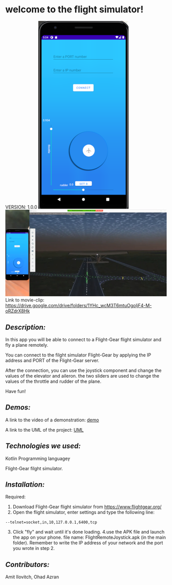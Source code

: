# **welcome to the flight simulator!**

VERSION:
1.0.0
![Image of Yaktocat](https://github.com/azranohad/Flight_Android_App/blob/master/app.PNG)
![Image of Yaktocat](https://github.com/azranohad/Flight_Android_App/blob/master/%E2%80%8F%E2%80%8Fpresentation.PNG)
Link to movie-clip: https://drive.google.com/drive/folders/1YHc_wcM3T6mtuOgoljF4-M-oRZdrX8Hk  

## *Description:*
In this app you will be able to connect to a Flight-Gear flight simulator and fly a plane remotely.

You can connect to the filght simulator Flight-Gear by applying the IP address and PORT of the Flight-Gear server.

After the connection, you can use the joystick component and change the values of the elevator and aileron.
the two sliders are used to change the values of the throttle and rudder of the plane. 

Have fun!



## *Demos:*
A link to the video of a demonstration:
[demo](https://drive.google.com/drive/folders/1YHc_wcM3T6mtuOgoljF4-M-oRZdrX8Hk)

A link to the UML of the project:
[UML](https://github.com/azranohad/Flight_Android_App/blob/master/Flight%20gear%20(2).jpeg)


## *Technologies we used:*

Kotlin Programming languageץ

Flight-Gear filght simulator.


## *Installation:*
Required:
1. Download Flight-Gear flight simulator from https://www.flightgear.org/
2. Open the flight simulator, enter settings and type the following line:
```
--telnet=socket,in,10,127.0.0.1,6400,tcp
```
3. Click "fly" and wait until it's done loading.
4.use the APK file and launch the app on your phone. file name: FlightRemoteJoystick.apk (in the main folder). Remember to write the IP address of your network and the port     you wrote in step 2.


## *Contributors:*
Amit Ilovitch, Ohad Azran

